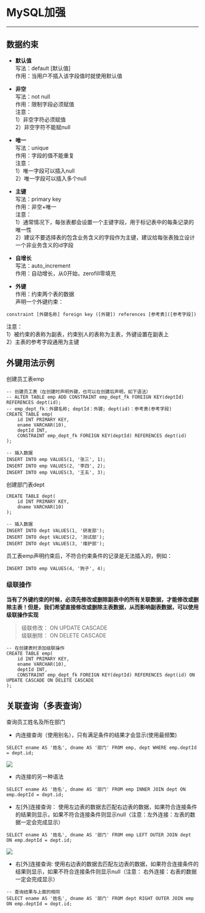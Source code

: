 # MySQL加强
---
## 数据约束
- **默认值** <br/>
写法：default [默认值] <br/>
作用：当用户不插入该字段值时就使用默认值 <br/>

- **非空** <br/>
写法：not null <br/>
作用：限制字段必须赋值 <br/>
注意： <br/>
1）非空字符必须赋值 <br/>
2）非空字符不能赋null

- **唯一** <br/>
写法：unique <br/>
作用：字段的值不能重复 <br/>
注意： <br/>
1）唯一字段可以插入null <br/>
2）唯一字段可以插入多个null

- **主键** <br/>
写法：primary key <br/>
作用：非空+唯一 <br/>
注意： <br/>
1）通常情况下，每张表都会设置一个主键字段，用于标记表中的每条记录的唯一性 <br/>
2）建议不要选择表的包含业务含义的字段作为主键，建议给每张表独立设计一个非业务含义的id字段

- **自增长** <br/>
写法：auto_increment <br/>
作用：自动增长，从0开始，zerofill零填充

- **外键** <br/>
作用：约束两个表的数据 <br/>
声明一个外键约束： <br/>
```
constraint [外键名称] foreign key ([外键]) references [参考表]([参考字段])
```
注意：<br/>
1）被约束的表称为副表，约束别人的表称为主表，外键设置在副表上 <br/>
2）主表的参考字段通用为主键 <br/>

## 外键用法示例
创建员工表emp
```
-- 创建员工表（在创建时声明外键，也可以在创建后声明，如下语法）
-- ALTER TABLE emp ADD CONSTRAINT emp_dept_fk FOREIGN KEY(deptId) REFERENCES dept(id);
-- emp_dept_fk：外键名称; deptId：外键; dept(id)：参考表(参考字段)
CREATE TABLE emp(
	id INT PRIMARY KEY,
	ename VARCHAR(10),
	deptId INT,
	CONSTRAINT emp_dept_fk FOREIGN KEY(deptId) REFERENCES dept(id)
);

-- 插入数据
INSERT INTO emp VALUES(1, '张三', 1);
INSERT INTO emp VALUES(2, '李四', 2);
INSERT INTO emp VALUES(3, '王五', 3);
```
创建部门表dept
```
CREATE TABLE dept(
	id INT PRIMARY KEY,
	dname VARCHAR(10)
);

-- 插入数据
INSERT INTO dept VALUES(1, '研发部');
INSERT INTO dept VALUES(2, '测试部');
INSERT INTO dept VALUES(3, '维护部');
```
员工表emp声明约束后，不符合约束条件的记录是无法插入的，例如：
```
INSERT INTO emp VALUES(4, '狗子', 4);
```

### 级联操作
**当有了外键约束的时候，必须先修改或删除副表中的所有关联数据，才能修改或删除主表！但是，我们希望直接修改或删除主表数据，从而影响副表数据，可以使用级联操作实现**
> 级联修改： ON UPDATE CASCADE <br/>
> 级联删除： ON DELETE CASCADE
```
-- 在创建表时添加级联操作
CREATE TABLE emp(
	id INT PRIMARY KEY,
	ename VARCHAR(10),
	deptId INT,
	CONSTRAINT emp_dept_fk FOREIGN KEY(deptId) REFERENCES dept(id) ON UPDATE CASCADE ON DELETE CASCADE
);
```

## 关联查询（多表查询）
查询员工姓名及所在部门 <br/>
- 内连接查询（使用别名），只有满足条件的结果才会显示(使用最频繁)
```
SELECT ename AS '姓名', dname AS '部门' FROM emp, dept WHERE emp.deptId = dept.id;
```
![](http://i.imgur.com/RsXRrcl.png)

- 内连接的另一种语法
```
SELECT ename AS '姓名', dname AS '部门' FROM emp INNER JOIN dept ON emp.deptId = dept.id;
```

- 左[外]连接查询： 使用左边表的数据去匹配右边表的数据，如果符合连接条件的结果则显示，如果不符合连接条件则显示null（注意：左外连接：左表的数据一定会完成显示）
```
SELECT ename AS '姓名', dname AS '部门' FROM emp LEFT OUTER JOIN dept ON emp.deptId = dept.id;
```
![](http://i.imgur.com/QroRB9x.png)

- 右[外]连接查询: 使用右边表的数据去匹配左边表的数据，如果符合连接条件的结果则显示，如果不符合连接条件则显示null（注意： 右外连接：右表的数据一定会完成显示）
```
-- 查询结果与上面的相同
SELECT ename AS '姓名', dname AS '部门' FROM dept RIGHT OUTER JOIN emp ON emp.deptId = dept.id;
```